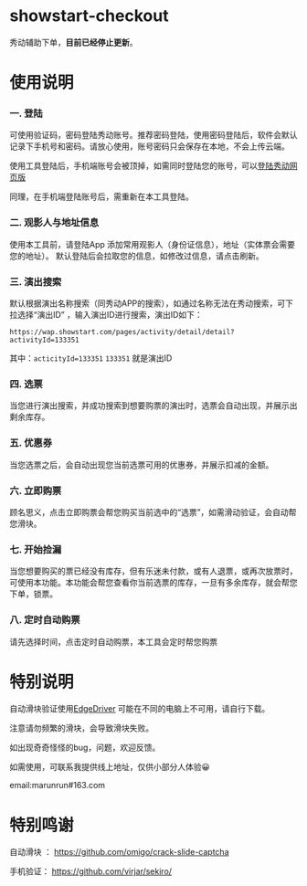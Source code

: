 # showstart-checkout
秀动辅助下单，**目前已经停止更新**。

# 使用说明

### 一. 登陆
可使用验证码，密码登陆秀动账号。推荐密码登陆，使用密码登陆后，软件会默认记录下手机号和密码。请放心使用，账号密码只会保存在本地，不会上传云端。

使用工具登陆后，手机端账号会被顶掉，如需同时登陆您的账号，可以[登陆秀动网页版](https://wap.showstart.com)

同理，在手机端登陆账号后，需重新在本工具登陆。


### 二. 观影人与地址信息
使用本工具前，请登陆App 添加常用观影人（身份证信息），地址（实体票会需要您的地址）。 默认登陆后会拉取您的信息，如修改过信息，请点击刷新。


### 三. 演出搜索
默认根据演出名称搜索（同秀动APP的搜索），如通过名称无法在秀动搜索，可下拉选择“演出ID” ，输入演出ID进行搜索，演出ID如下：

`https://wap.showstart.com/pages/activity/detail/detail?activityId=133351`

其中：`acticityId=133351` `133351` 就是演出ID

### 四. 选票
当您进行演出搜索，并成功搜索到想要购票的演出时，选票会自动出现，并展示出剩余库存。

### 五. 优惠券
当您选票之后，会自动出现您当前选票可用的优惠券，并展示扣减的金额。

### 六. 立即购票
顾名思义，点击立即购票会帮您购买当前选中的“选票”，如需滑动验证，会自动帮您滑块。

### 七. 开始捡漏
当您想要购买的票已经没有库存，但有乐迷未付款，或有人退票，或再次放票时，可使用本功能。本功能会帮您查看你当前选票的库存，一旦有多余库存，就会帮您下单，锁票。

### 八. 定时自动购票
请先选择时间，点击定时自动购票，本工具会定时帮您购票

# 特别说明
自动滑块验证使用[EdgeDriver](https://developer.microsoft.com/en-us/microsoft-edge/tools/webdriver/) 可能在不同的电脑上不可用，请自行下载。

注意请勿频繁的滑块，会导致滑块失败。

如出现奇奇怪怪的bug，问题，欢迎反馈。

如需使用，可联系我提供线上地址，仅供小部分人体验😀


email:marunrun#163.com


# 特别鸣谢

自动滑块 ： https://github.com/omigo/crack-slide-captcha

手机验证：  https://github.com/virjar/sekiro/
